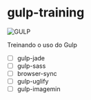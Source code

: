 # gulp-training

![GULP](http://www.codeproject.com/KB/HTML/865943/gulp.png)

Treinando o uso do Gulp

- [ ] gulp-jade
- [ ] gulp-sass
- [ ] browser-sync
- [ ] gulp-uglify
- [ ] gulp-imagemin